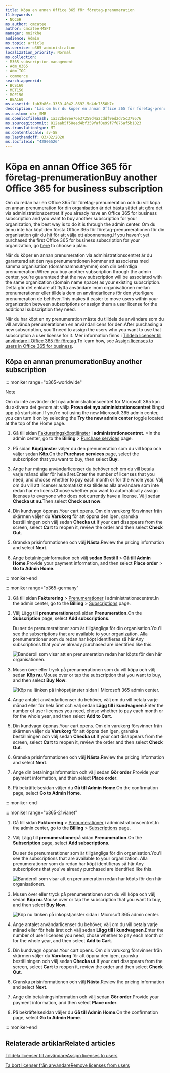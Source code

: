 ```yaml
---
title: Köpa en annan Office 365 för företag-prenumeration
f1.keywords:
- NOCSH
ms.author: cmcatee
author: cmcatee-MSFT
manager: mnirkhe
audience: Admin
ms.topic: article
ms.service: o365-administration
localization_priority: Normal
ms.collection:
- M365-subscription-management
- Adm_O365
- Adm_TOC
- commerce
search.appverid:
- BCS160
- MET150
- MOE150
- BEA160
ms.assetid: fab3b86c-3359-4042-8692-5d4dc7550b7c
description: 'Läs om hur du köper en annan Office 365 för företag-prenumeration för din organisation när du redan har en prenumeration. '
ms.custom: okr_SMB
ms.openlocfilehash: 1a322be8ee76e37259d4a2cddf9ed2d75c379576
ms.sourcegitcommit: 812aab5f58eed4bf359faf0e99f7f876af5b1023
ms.translationtype: MT
ms.contentlocale: sv-SE
ms.lasthandoff: 03/02/2020
ms.locfileid: "42806526"
---
```

# <a name="buy-another-office-365-for-business-subscription"></a><span data-ttu-id="9e1da-103">Köpa en annan Office 365 för företag-prenumeration</span><span class="sxs-lookup"><span data-stu-id="9e1da-103">Buy another Office 365 for business subscription</span></span>

<span data-ttu-id="9e1da-104">Om du redan har en Office 365 för företag-prenumeration och du vill köpa en annan prenumeration för din organisation är det bästa sättet att göra det via administrationscentret.</span><span class="sxs-lookup"><span data-stu-id="9e1da-104">If you already have an Office 365 for business subscription and you want to buy another subscription for your organization, the best way is to do it is through the admin center.</span></span> <span data-ttu-id="9e1da-105">Om du ännu inte har köpt den första Office 365 för företag-prenumerationen för din organisation går du [hit](https://products.office.com/business/compare-office-365-for-business-plans) för att välja ett abonnemang.</span><span class="sxs-lookup"><span data-stu-id="9e1da-105">If you haven't yet purchased the first Office 365 for business subscription for your organization, go [here](https://products.office.com/business/compare-office-365-for-business-plans) to choose a plan.</span></span>
  
<span data-ttu-id="9e1da-106">När du köper en annan prenumeration via administrationscentret är du garanterad att den nya prenumerationen kommer att associeras med samma organisation (domännamnsutrymme) som din befintliga prenumeration.</span><span class="sxs-lookup"><span data-stu-id="9e1da-106">When you buy another subscription through the admin center, you're guaranteed that the new subscription will be associated with the same organization (domain name space) as your existing subscription.</span></span> <span data-ttu-id="9e1da-107">Detta gör det enklare att flytta användare inom organisationen mellan prenumerationer eller tilldela dem en användarlicens för den ytterligare prenumeration de behöver.</span><span class="sxs-lookup"><span data-stu-id="9e1da-107">This makes it easier to move users within your organization between subscriptions or assign them a user license for the additional subscription they need.</span></span>
  
<span data-ttu-id="9e1da-108">När du har köpt en ny prenumeration måste du tilldela de användare som du vill använda prenumerationen en användarlicens för den.</span><span class="sxs-lookup"><span data-stu-id="9e1da-108">After purchasing a new subscription, you'll need to assign the users who you want to use that subscription a user license for it.</span></span> <span data-ttu-id="9e1da-109">Mer information finns i [Tilldela licenser till användare i Office 365 för företag](../admin/manage/assign-licenses-to-users.md).</span><span class="sxs-lookup"><span data-stu-id="9e1da-109">To learn how, see [Assign licenses to users in Office 365 for business](../admin/manage/assign-licenses-to-users.md).</span></span>
  
## <a name="buy-another-subscription"></a><span data-ttu-id="9e1da-110">Köpa en annan prenumeration</span><span class="sxs-lookup"><span data-stu-id="9e1da-110">Buy another subscription</span></span>

::: moniker range="o365-worldwide"

> [!NOTE]
> <span data-ttu-id="9e1da-111">Om du inte använder det nya administrationscentret för Microsoft 365 kan du aktivera det genom att välja **Prova det nya administrationscentret** längst upp på startsidan.</span><span class="sxs-lookup"><span data-stu-id="9e1da-111">If you're not using the new Microsoft 365 admin center, you can turn it on by selecting the **Try the new admin center** toggle located at the top of the Home page.</span></span>

1. <span data-ttu-id="9e1da-112">Gå till sidan <a href="https://go.microsoft.com/fwlink/p/?linkid=868433" target="_blank">Faktureringsköpstjänster</a> i **administrationscentret.** \></span><span class="sxs-lookup"><span data-stu-id="9e1da-112">In the admin center, go to the **Billing** \> <a href="https://go.microsoft.com/fwlink/p/?linkid=868433" target="_blank">Purchase services</a> page.</span></span>

2. <span data-ttu-id="9e1da-113">På sidan **Köptjänster** väljer du den prenumeration som du vill köpa och väljer sedan **Köp**.</span><span class="sxs-lookup"><span data-stu-id="9e1da-113">On the **Purchase services** page, select the subscription that you want to buy, then select **Buy**.</span></span>

3. <span data-ttu-id="9e1da-114">Ange hur många användarlicenser du behöver och om du vill betala varje månad eller för hela året.</span><span class="sxs-lookup"><span data-stu-id="9e1da-114">Enter the number of licenses that you need, and choose whether to pay each month or for the whole year.</span></span> <span data-ttu-id="9e1da-115">Välj om du vill att licenser automatiskt ska tilldelas alla användare som inte redan har en licens.</span><span class="sxs-lookup"><span data-stu-id="9e1da-115">Choose whether you want to automatically assign licenses to everyone who does not currently have a license.</span></span> <span data-ttu-id="9e1da-116">Välj sedan **Checka ut nu**.</span><span class="sxs-lookup"><span data-stu-id="9e1da-116">Then select **Check out now**.</span></span>

4. <span data-ttu-id="9e1da-117">Din kundvagn öppnas.</span><span class="sxs-lookup"><span data-stu-id="9e1da-117">Your cart opens.</span></span> <span data-ttu-id="9e1da-118">Om din varukorg försvinner från skärmen väljer du **Varukorg** för att öppna den igen, granska beställningen och välj sedan **Checka ut**.</span><span class="sxs-lookup"><span data-stu-id="9e1da-118">If your cart disappears from the screen, select **Cart** to reopen it, review the order and then select **Check Out**.</span></span>

5. <span data-ttu-id="9e1da-119">Granska prisinformationen och välj **Nästa**.</span><span class="sxs-lookup"><span data-stu-id="9e1da-119">Review the pricing information and select **Next**.</span></span>

6. <span data-ttu-id="9e1da-120">Ange betalningsinformation och välj **sedan Beställ** \> **Gå till Admin Home**.</span><span class="sxs-lookup"><span data-stu-id="9e1da-120">Provide your payment information, and then select **Place order** \> **Go to Admin Home**.</span></span>

::: moniker-end

::: moniker range="o365-germany"

1. <span data-ttu-id="9e1da-121">Gå till sidan **Fakturering** \> <a href="https://go.microsoft.com/fwlink/p/?linkid=847745" target="_blank">Prenumerationer</a> i administrationscentret.</span><span class="sxs-lookup"><span data-stu-id="9e1da-121">In the admin center, go to the **Billing** \> <a href="https://go.microsoft.com/fwlink/p/?linkid=847745" target="_blank">Subscriptions</a> page.</span></span>

2. <span data-ttu-id="9e1da-122">Välj Lägg till **prenumerationer**på sidan **Prenumeration.**</span><span class="sxs-lookup"><span data-stu-id="9e1da-122">On the **Subscription** page, select **Add subscriptions**.</span></span>

    <span data-ttu-id="9e1da-123">Du ser de prenumerationer som är tillgängliga för din organisation.</span><span class="sxs-lookup"><span data-stu-id="9e1da-123">You'll see the subscriptions that are available to your organization.</span></span> <span data-ttu-id="9e1da-124">Alla prenumerationer som du redan har köpt identifieras så här.</span><span class="sxs-lookup"><span data-stu-id="9e1da-124">Any subscriptions that you've already purchased are identified like this.</span></span>

    ![Banderoll som visar att en prenumeration redan har köpts för den här organisationen.](../media/9e18d31a-24a5-4c64-a71c-fafd4a4feb28.png)
  
3. <span data-ttu-id="9e1da-126">Musen över eller tryck på prenumerationen som du vill köpa och välj sedan **Köp nu**.</span><span class="sxs-lookup"><span data-stu-id="9e1da-126">Mouse over or tap the subscription that you want to buy, and then select **Buy Now**.</span></span>

    ![Köp nu länken på inköpstjänster sidan i Microsoft 365 admin center.](../media/f344c0a8-c58f-461d-b8e9-cddbb18f8ee8.png)
  
4. <span data-ttu-id="9e1da-128">Ange antalet användarlicenser du behöver, välj om du vill betala varje månad eller för hela året och välj sedan **Lägg till i kundvagnen**.</span><span class="sxs-lookup"><span data-stu-id="9e1da-128">Enter the number of user licenses you need, chose whether to pay each month or for the whole year, and then select **Add to Cart**.</span></span>

5. <span data-ttu-id="9e1da-129">Din kundvagn öppnas.</span><span class="sxs-lookup"><span data-stu-id="9e1da-129">Your cart opens.</span></span> <span data-ttu-id="9e1da-130">Om din varukorg försvinner från skärmen väljer du **Varukorg** för att öppna den igen, granska beställningen och välj sedan **Checka ut**.</span><span class="sxs-lookup"><span data-stu-id="9e1da-130">If your cart disappears from the screen, select **Cart** to reopen it, review the order and then select **Check Out**.</span></span>

6. <span data-ttu-id="9e1da-131">Granska prisinformationen och välj **Nästa**.</span><span class="sxs-lookup"><span data-stu-id="9e1da-131">Review the pricing information and select **Next**.</span></span>

7. <span data-ttu-id="9e1da-132">Ange din betalningsinformation och välj sedan **Gör order**.</span><span class="sxs-lookup"><span data-stu-id="9e1da-132">Provide your payment information, and then select **Place order**.</span></span>

8. <span data-ttu-id="9e1da-133">På bekräftelsesidan väljer du **Gå till Admin Home**.</span><span class="sxs-lookup"><span data-stu-id="9e1da-133">On the confirmation page, select **Go to Admin Home**.</span></span>

::: moniker-end

::: moniker range="o365-21vianet"

1. <span data-ttu-id="9e1da-134">Gå till sidan **Fakturering** \> <a href="https://go.microsoft.com/fwlink/p/?linkid=850626" target="_blank">Prenumerationer</a> i administrationscentret.</span><span class="sxs-lookup"><span data-stu-id="9e1da-134">In the admin center, go to the **Billing** \> <a href="https://go.microsoft.com/fwlink/p/?linkid=850626" target="_blank">Subscriptions</a> page.</span></span>

2. <span data-ttu-id="9e1da-135">Välj Lägg till **prenumerationer**på sidan **Prenumeration.**</span><span class="sxs-lookup"><span data-stu-id="9e1da-135">On the **Subscription** page, select **Add subscriptions**.</span></span>

    <span data-ttu-id="9e1da-136">Du ser de prenumerationer som är tillgängliga för din organisation.</span><span class="sxs-lookup"><span data-stu-id="9e1da-136">You'll see the subscriptions that are available to your organization.</span></span> <span data-ttu-id="9e1da-137">Alla prenumerationer som du redan har köpt identifieras så här.</span><span class="sxs-lookup"><span data-stu-id="9e1da-137">Any subscriptions that you've already purchased are identified like this.</span></span>

    ![Banderoll som visar att en prenumeration redan har köpts för den här organisationen.](../media/9e18d31a-24a5-4c64-a71c-fafd4a4feb28.png)
  
3. <span data-ttu-id="9e1da-139">Musen över eller tryck på prenumerationen som du vill köpa och välj sedan **Köp nu**.</span><span class="sxs-lookup"><span data-stu-id="9e1da-139">Mouse over or tap the subscription that you want to buy, and then select **Buy Now**.</span></span>

    ![Köp nu länken på inköpstjänster sidan i Microsoft 365 admin center.](../media/f344c0a8-c58f-461d-b8e9-cddbb18f8ee8.png)
  
4. <span data-ttu-id="9e1da-141">Ange antalet användarlicenser du behöver, välj om du vill betala varje månad eller för hela året och välj sedan **Lägg till i kundvagnen**.</span><span class="sxs-lookup"><span data-stu-id="9e1da-141">Enter the number of user licenses you need, chose whether to pay each month or for the whole year, and then select **Add to Cart**.</span></span>

5. <span data-ttu-id="9e1da-142">Din kundvagn öppnas.</span><span class="sxs-lookup"><span data-stu-id="9e1da-142">Your cart opens.</span></span> <span data-ttu-id="9e1da-143">Om din varukorg försvinner från skärmen väljer du **Varukorg** för att öppna den igen, granska beställningen och välj sedan **Checka ut**.</span><span class="sxs-lookup"><span data-stu-id="9e1da-143">If your cart disappears from the screen, select **Cart** to reopen it, review the order and then select **Check Out**.</span></span>

6. <span data-ttu-id="9e1da-144">Granska prisinformationen och välj **Nästa**.</span><span class="sxs-lookup"><span data-stu-id="9e1da-144">Review the pricing information and select **Next**.</span></span>

7. <span data-ttu-id="9e1da-145">Ange din betalningsinformation och välj sedan **Gör order**.</span><span class="sxs-lookup"><span data-stu-id="9e1da-145">Provide your payment information, and then select **Place order**.</span></span>

8. <span data-ttu-id="9e1da-146">På bekräftelsesidan väljer du **Gå till Admin Home**.</span><span class="sxs-lookup"><span data-stu-id="9e1da-146">On the confirmation page, select **Go to Admin Home**.</span></span>

::: moniker-end


## <a name="related-articles"></a><span data-ttu-id="9e1da-147">Relaterade artiklar</span><span class="sxs-lookup"><span data-stu-id="9e1da-147">Related articles</span></span>

[<span data-ttu-id="9e1da-148">Tilldela licenser till användare</span><span class="sxs-lookup"><span data-stu-id="9e1da-148">Assign licenses to users</span></span>](../admin/manage/assign-licenses-to-users.md)
  
[<span data-ttu-id="9e1da-149">Ta bort licenser från användare</span><span class="sxs-lookup"><span data-stu-id="9e1da-149">Remove licenses from users</span></span>](../admin/manage/remove-licenses-from-users.md)
